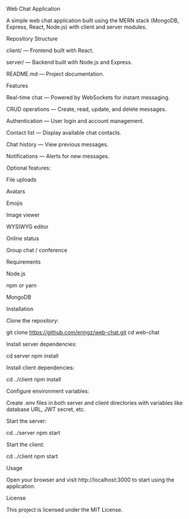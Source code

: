 Web Chat Application

A simple web chat application built using the MERN stack (MongoDB, Express, React, Node.js) with client and server modules.

Repository Structure

client/ — Frontend built with React.

server/ — Backend built with Node.js and Express.

README.md — Project documentation.

Features

Real-time chat — Powered by WebSockets for instant messaging.

CRUD operations — Create, read, update, and delete messages.

Authentication — User login and account management.

Contact list — Display available chat contacts.

Chat history — View previous messages.

Notifications — Alerts for new messages.

Optional features:

File uploads

Avatars

Emojis

Image viewer

WYSIWYG editor

Online status

Group chat / conference

Requirements

Node.js

npm or yarn

MongoDB

Installation

Clone the repository:

git clone https://github.com/eringz/web-chat.git
cd web-chat


Install server dependencies:

cd server
npm install


Install client dependencies:

cd ../client
npm install


Configure environment variables:

Create .env files in both server and client directories with variables like database URL, JWT secret, etc.

Start the server:

cd ../server
npm start


Start the client:

cd ../client
npm start

Usage

Open your browser and visit http://localhost:3000
 to start using the application.

License

This project is licensed under the MIT License.
